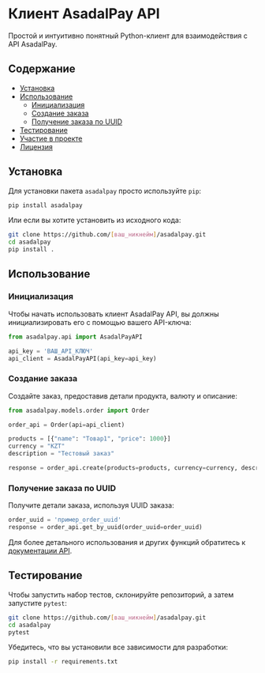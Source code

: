 # Клиент AsadalPay API

Простой и интуитивно понятный Python-клиент для взаимодействия с API AsadalPay.

## Содержание

- [Установка](#установка)
- [Использование](#использование)
  - [Инициализация](#инициализация)
  - [Создание заказа](#создание-заказа)
  - [Получение заказа по UUID](#получение-заказа-по-uuid)
- [Тестирование](#тестирование)
- [Участие в проекте](#участие-в-проекте)
- [Лицензия](#лицензия)

## Установка

Для установки пакета `asadalpay` просто используйте `pip`:

```bash
pip install asadalpay
```

Или если вы хотите установить из исходного кода:

```bash
git clone https://github.com/[ваш_никнейм]/asadalpay.git
cd asadalpay
pip install .
```

## Использование

### Инициализация

Чтобы начать использовать клиент AsadalPay API, вы должны инициализировать его с помощью вашего API-ключа:

```python
from asadalpay.api import AsadalPayAPI

api_key = 'ВАШ_API_КЛЮЧ'
api_client = AsadalPayAPI(api_key=api_key)
```

### Создание заказа

Создайте заказ, предоставив детали продукта, валюту и описание:

```python
from asadalpay.models.order import Order

order_api = Order(api=api_client)

products = [{"name": "Товар1", "price": 1000}]
currency = "KZT"
description = "Тестовый заказ"

response = order_api.create(products=products, currency=currency, description=description)
```

### Получение заказа по UUID

Получите детали заказа, используя UUID заказа:

```python
order_uuid = 'пример_order_uuid'
response = order_api.get_by_uuid(order_uuid=order_uuid)
```

Для более детального использования и других функций обратитесь к [документации API](./docs/api.md).

## Тестирование

Чтобы запустить набор тестов, склонируйте репозиторий, а затем запустите `pytest`:

```bash
git clone https://github.com/[ваш_никнейм]/asadalpay.git
cd asadalpay
pytest
```

Убедитесь, что вы установили все зависимости для разработки:

```bash
pip install -r requirements.txt
```

